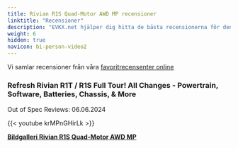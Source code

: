 ```yaml
---
title: Rivian R1S Quad-Motor AWD MP recensioner
linktitle: "Recensioner"
description: "EVKX.net hjälper dig hitta de bästa recensionerna för denna modell."
weight: 6
hidden: true
navicon: bi-person-video2
---
```

Vi samlar recensioner från våra [favoritrecensenter online](../../../../../guides/evreviewers/)

<div class="container text-center shadow p-2 pe-4 mb-5 bg-body-tertiary rounded border">
<h3>Refresh Rivian R1T / R1S Full Tour! All Changes - Powertrain, Software, Batteries, Chassis, & More</h3>
<p>Out of Spec Reviews: 06.06.2024</p>

{{< youtube krMPnGHirLk >}}

</div>
<div class="mt-3 mb-3">
<a href="../gallery/" class="text-decoration-none text-black">
<strong><i class="bi-arrow-left"></i>Bildgalleri  </strong>
</a>
<a href="../" class="text-decoration-none text-black float-end">
<strong>Rivian R1S Quad-Motor AWD MP <i class="bi-arrow-right"></i></strong>
</a>
</div>

